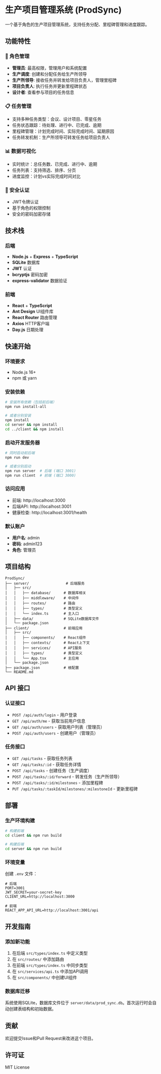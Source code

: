 # 生产项目管理系统 (ProdSync)

一个基于角色的生产项目管理系统，支持任务分配、里程碑管理和进度跟踪。

## 功能特性

### 🏢 角色管理
- **管理员**: 最高权限，管理用户和系统配置
- **生产调度**: 创建和分配任务给生产所领导
- **生产所领导**: 接收任务并转发给项目负责人，管理里程碑
- **项目负责人**: 执行任务并更新里程碑状态
- **设计者**: 查看参与项目的任务信息

### 📋 任务管理
- 支持多种任务类型：会议、设计项目、零星任务
- 任务状态跟踪：待处理、进行中、已完成、逾期
- 里程碑管理：计划完成时间、实际完成时间、延期原因
- 任务转发机制：生产所领导可转发任务给项目负责人

### 📊 数据可视化
- 实时统计：总任务数、已完成、进行中、逾期
- 任务列表：支持筛选、排序、分页
- 进度监控：计划vs实际完成时间对比

### 🔐 安全认证
- JWT令牌认证
- 基于角色的权限控制
- 安全的密码加密存储

## 技术栈

### 后端
- **Node.js** + **Express** + **TypeScript**
- **SQLite** 数据库
- **JWT** 认证
- **bcryptjs** 密码加密
- **express-validator** 数据验证

### 前端
- **React** + **TypeScript**
- **Ant Design** UI组件库
- **React Router** 路由管理
- **Axios** HTTP客户端
- **Day.js** 日期处理

## 快速开始

### 环境要求
- Node.js 16+
- npm 或 yarn

### 安装依赖

```bash
# 安装所有依赖（包括前后端）
npm run install-all

# 或者分别安装
npm install
cd server && npm install
cd ../client && npm install
```

### 启动开发服务器

```bash
# 同时启动前后端
npm run dev

# 或者分别启动
npm run server  # 后端 (端口 3001)
npm run client  # 前端 (端口 3000)
```

### 访问应用

- 前端: http://localhost:3000
- 后端API: http://localhost:3001
- 健康检查: http://localhost:3001/health

### 默认账户

- **用户名**: admin
- **密码**: admin123
- **角色**: 管理员

## 项目结构

```
ProdSync/
├── server/                 # 后端服务
│   ├── src/
│   │   ├── database/      # 数据库相关
│   │   ├── middleware/    # 中间件
│   │   ├── routes/        # 路由
│   │   ├── types/         # 类型定义
│   │   └── index.ts       # 主入口
│   ├── data/              # SQLite数据库文件
│   └── package.json
├── client/                # 前端应用
│   ├── src/
│   │   ├── components/    # React组件
│   │   ├── contexts/      # React上下文
│   │   ├── services/      # API服务
│   │   ├── types/         # 类型定义
│   │   └── App.tsx        # 主应用
│   └── package.json
├── package.json           # 根配置
└── README.md
```

## API 接口

### 认证接口
- `POST /api/auth/login` - 用户登录
- `GET /api/auth/me` - 获取当前用户信息
- `GET /api/auth/users` - 获取用户列表（管理员）
- `POST /api/auth/users` - 创建用户（管理员）

### 任务接口
- `GET /api/tasks` - 获取任务列表
- `GET /api/tasks/:id` - 获取任务详情
- `POST /api/tasks` - 创建任务（生产调度）
- `POST /api/tasks/:id/forward` - 转发任务（生产所领导）
- `POST /api/tasks/:id/milestones` - 添加里程碑
- `PUT /api/tasks/:taskId/milestones/:milestoneId` - 更新里程碑

## 部署

### 生产环境构建

```bash
# 构建前端
cd client && npm run build

# 构建后端
cd server && npm run build
```

### 环境变量

创建 `.env` 文件：

```env
# 后端
PORT=3001
JWT_SECRET=your-secret-key
CLIENT_URL=http://localhost:3000

# 前端
REACT_APP_API_URL=http://localhost:3001/api
```

## 开发指南

### 添加新功能

1. 在后端 `src/types/index.ts` 中定义类型
2. 在 `src/routes/` 中添加路由
3. 在前端 `src/types/index.ts` 中同步类型
4. 在 `src/services/api.ts` 中添加API调用
5. 在 `src/components/` 中创建UI组件

### 数据库迁移

系统使用SQLite，数据库文件位于 `server/data/prod_sync.db`。首次运行时会自动创建表结构和初始数据。

## 贡献

欢迎提交Issue和Pull Request来改进这个项目。

## 许可证

MIT License 